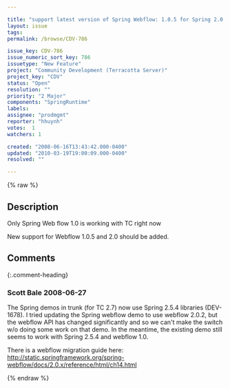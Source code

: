 ```yaml
---

title: "support latest version of Spring Webflow: 1.0.5 for Spring 2.0.x and 2.0 for Spring 2.5"
layout: issue
tags: 
permalink: /browse/CDV-786

issue_key: CDV-786
issue_numeric_sort_key: 786
issuetype: "New Feature"
project: "Community Development (Terracotta Server)"
project_key: "CDV"
status: "Open"
resolution: ""
priority: "2 Major"
components: "SpringRuntime"
labels: 
assignee: "prodmgmt"
reporter: "hhuynh"
votes:  1
watchers: 1

created: "2008-06-16T13:43:42.000-0400"
updated: "2010-03-19T19:00:09.000-0400"
resolved: ""

---
```




{% raw %}



## Description

<div markdown="1" class="description">

Only Spring Web flow 1.0 is working with TC right now

New support for Webflow 1.0.5 and 2.0 should be added.

</div>

## Comments


{:.comment-heading}
### **Scott Bale** <span class="date">2008-06-27</span>

<div markdown="1" class="comment">

The Spring demos in trunk (for TC 2.7) now use Spring 2.5.4 libraries (DEV-1678).  I tried updating the Spring webflow demo to use webflow 2.0.2, but the webflow API has changed significantly and so we can't make the switch w/o doing some work on that demo.  In the meantime, the existing demo still seems to work with Spring 2.5.4 and webflow 1.0.

There is a webflow migration guide here: http://static.springframework.org/spring-webflow/docs/2.0.x/reference/html/ch14.html

</div>



{% endraw %}
